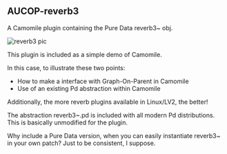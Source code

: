## AUCOP-reverb3

A Camomile plugin containing the Pure Data reverb3~ obj.

![reverb3 pic](../webstuff/AUCOP-reverb.png)

This plugin is included as a simple demo of Camomile.

In this case, to illustrate these two points:

- How to make a interface with Graph-On-Parent in Camomile
- Use of an existing Pd abstraction within Camomile

Additionally, the more reverb plugins available in Linux/LV2, the better!

The abstraction reverb3~.pd is included with all modern Pd distributions. This is basically unmodified for the plugin.

Why include a Pure Data version, when you can easily instantiate reverb3~ in your own patch? Just to be consistent, I suppose.
